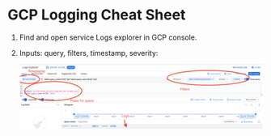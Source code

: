 # GCP Logging Cheat Sheet

1. Find and open service Logs explorer in GCP console.

2. Inputs: query, filters, timestamp, severity:

   ![Logs explorer](logging.png)

